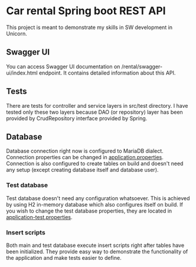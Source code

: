 # Car rental Spring boot REST API
This project is meant to demonstrate my skills in SW development in Unicorn.

## Swagger UI
You can access Swagger UI documentation on /rental/swagger-ui/index.html endpoint.
It contains detailed information about this API.

## Tests
There are tests for controller and service layers in src/test directory.
I have tested only these two layers because DAO (or repository) layer has been provided
by CrudRepository interface provided by Spring.

## Database
Database connection right now is configured to MariaDB dialect. Connection properties can be changed in [application.properties](src/main/resources/application.properties).
Connection is also configured to create tables on build and doesn't need any setup
(except creating database itself and database user).

### Test database
Test database doesn't need any configuration whatsoever. This is achieved by using
H2 in-memory database which also configures itself on build.
If you wish to change the test database properties, they are located in [application-test.properties](./src/main/resources/application-test.properties).

### Insert scripts
Both main and test database execute insert scripts right after tables have been initialized.
They provide easy way to demonstrate the functionality of the application and make tests easier to define.
